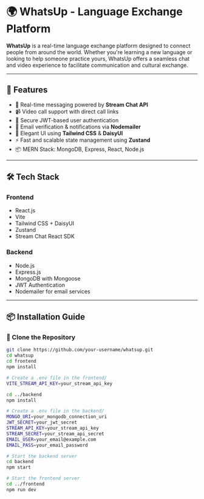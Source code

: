 # 🌍 WhatsUp - Language Exchange Platform

**WhatsUp** is a real-time language exchange platform designed to connect people from around the world. Whether you're learning a new language or looking to help someone practice yours, WhatsUp offers a seamless chat and video experience to facilitate communication and cultural exchange.

---

## 🚀 Features

- 💬 Real-time messaging powered by **Stream Chat API**
- 📹 Video call support with direct call links
- 🔐 Secure JWT-based user authentication
- 📨 Email verification & notifications via **Nodemailer**
- 🎨 Elegant UI using **Tailwind CSS** & **DaisyUI**
- ⚡ Fast and scalable state management using **Zustand**
- 📦 MERN Stack: MongoDB, Express, React, Node.js

---

## 🛠️ Tech Stack

### **Frontend**
- React.js
- Vite
- Tailwind CSS + DaisyUI
- Zustand
- Stream Chat React SDK

### **Backend**
- Node.js
- Express.js
- MongoDB with Mongoose
- JWT Authentication
- Nodemailer for email services

---

## 📦 Installation Guide

### 📁 Clone the Repository

```bash
git clone https://github.com/your-username/whatsup.git
cd whatsup
cd frontend
npm install

# Create a .env file in the frontend/
VITE_STREAM_API_KEY=your_stream_api_key

cd ../backend
npm install

# Create a .env file in the backend/
MONGO_URI=your_mongodb_connection_uri
JWT_SECRET=your_jwt_secret
STREAM_API_KEY=your_stream_api_key
STREAM_SECRET=your_stream_api_secret
EMAIL_USER=your_email@example.com
EMAIL_PASS=your_email_password

# Start the backend server
cd backend
npm start

# Start the frontend server
cd ../frontend
npm run dev
